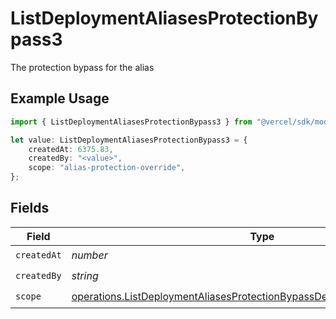 # ListDeploymentAliasesProtectionBypass3

The protection bypass for the alias

## Example Usage

```typescript
import { ListDeploymentAliasesProtectionBypass3 } from "@vercel/sdk/models/operations";

let value: ListDeploymentAliasesProtectionBypass3 = {
    createdAt: 6375.83,
    createdBy: "<value>",
    scope: "alias-protection-override",
};
```

## Fields

| Field                                                                                                                                                                | Type                                                                                                                                                                 | Required                                                                                                                                                             | Description                                                                                                                                                          |
| -------------------------------------------------------------------------------------------------------------------------------------------------------------------- | -------------------------------------------------------------------------------------------------------------------------------------------------------------------- | -------------------------------------------------------------------------------------------------------------------------------------------------------------------- | -------------------------------------------------------------------------------------------------------------------------------------------------------------------- |
| `createdAt`                                                                                                                                                          | *number*                                                                                                                                                             | :heavy_check_mark:                                                                                                                                                   | N/A                                                                                                                                                                  |
| `createdBy`                                                                                                                                                          | *string*                                                                                                                                                             | :heavy_check_mark:                                                                                                                                                   | N/A                                                                                                                                                                  |
| `scope`                                                                                                                                                              | [operations.ListDeploymentAliasesProtectionBypassDeploymentsResponseScope](../../models/operations/listdeploymentaliasesprotectionbypassdeploymentsresponsescope.md) | :heavy_check_mark:                                                                                                                                                   | N/A                                                                                                                                                                  |
